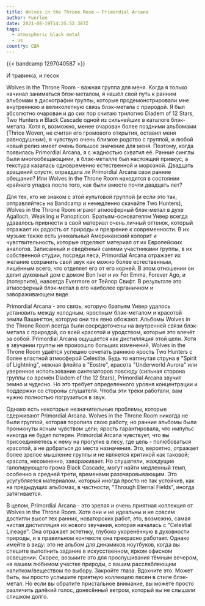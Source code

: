 ```yaml
---
title: Wolves in the Throne Room — Primordial Arcana
author: Fuerlee
date: 2021-08-19T14:25:52.387Z
tags:
  - atmospheric black metal
  - us
country: США
---
```

{{< bandcamp 1297040587 >}}

И травинка, и лесок

Wolves in the Throne Room - важная группа для меня. Когда я только начинал заниматься блэк-металом, я нашёл свой путь к ранним альбомам в дискографии группы, которые продемонстрировали мне внутреннюю и великолепную связь блэк-метала с природой. Я был абсолютно очарован и до сих пор считаю трилогию Diadem of 12 Stars, Two Hunters и Black Cascade одной из сильнейших в каталоге блэк-метала. Хотя я, возможно, менее очарован более поздними альбомами (Thrice Woven, не считая его громового открытия, оставил меня равнодушным), я чувствую очень близкое родство с группой, и любой новый релиз имеет очень большое значение для меня. Поэтому, когда появилась Primordial Arcana, я с жадностью схватил её. Ранние синглы были многообещающими, в блэк-металле был настоящий привкус, а текстура казалась одновременно естественной и морозной. Двадцать вращений спустя, оправдала ли Primordial Arcana свои ранние обещания? Или Wolves in the Throne Room находятся в состоянии крайнего упадка после того, как были вместе почти двадцать лет?

Для тех, кто не знаком с этой культовой группой (и если это так, отправляйтесь на Bandcamp и немедленно скачайте Two Hunters), Wolves in the Throne Room играют атмосферный блэк-метал в духе Agalloch, Weakling и Panopticon. Братьям-основателям Уивер всегда удавалось привнести в свой материал очень личный оттенок, который отражает их радость от природы и презрение к современности. В их музыке также есть уникальный Американский колорит и чувствительность, которые отделяют материал от их Европейских аналогов. Записанный и сведённый самими участниками группы, в их собственной студии, посреди леса, Primordial Arcana отражает их желание сохранить свой звук как можно более естественным, лишённым всего, что отделяет его от его корней. В этом отношении он делит духовный дом с домом Bon Iver и их For Emma, Forever Ago, и (потерпите), навсегда Evermore от Тейлор Свифт. В результате это атмосферный блэк-метал в его наиболее органичном и завораживающем виде.

Primordial Arcana - это связь, которую братьям Уивер удалось установить между холодным, яростным блэк-металом и красотой земли Вашингтон, которую они так явно обожают. Альбомы Wolves in the Throne Room всегда были сосредоточены на внутренней связи блэк-метала с природой, со всей красотой и уродством, которые это влечёт за собой. Primordial Arcana ощущается как дистилляция этой цели. Хотя в звучании группы не произошло больших изменений, Wolves in the Throne Room удаётся успешно сочетать раннюю ярость Two Hunters с более властной атмосферой Celestite. Будь то натянутая струна в "Spirit of Lightning", нежная флейта в "Eostre", красота "Underworld Aurora" или уверенное использование синтезаторов повсюду (сильная сторона группы со времён Diadem of the 12 Stars), Primordial Arcana звучит земно и чудесно. Но это требует определенного уровня концентрации и поддержки со стороны слушателя. Чтобы эти треки работали, вам нужно полностью погрузиться в звук.

Однако есть некоторые незначительные проблемы, которые сдерживают Primordial Arcana. Wolves in the Throne Room никогда не были группой, которая торопила свою работу, но ранние альбомы были проникнуты ясным чувством цели; ярость гарантировала, что импульс никогда не будет потерян. Primordial Arcana чувствует, что вы присоединяетесь к нему на прогулке в лесу, где цель - полюбоваться красотой, а не добраться до места назначения. Это, вероятно, отражает более зрелое мышление группы и не является критикой как таковой; красота, несомненно, завораживает. Но слушатели, жаждущие галопирующего грома Black Cascade, могут найти медленный темп, особенно в средней трети, временами разочаровывающим. Это усугубляется материалом, который иногда просто не так устойчив, как на предыдущих альбомах, в частности, "Through Eternal Fields", иногда затягивается.

В целом, Primordial Arcana - это зрелая и очень приятная коллекция от Wolves in the Throne Room. Хотя они и не идеальны и не совсем достигли высот тех ранних, новаторских работ, это, возможно, самая чистая дистилляция их нового звучания, которая началась с "Celestial Lineage". Она отражает эстетику, глубоко укоренённую в духовности природы, и в правильном контексте она прекрасно работает. Однако имейте в виду: это не альбом для динамиков ноутбуков, когда вы спешите выполнить задание в искусственном, ярком офисном освещении. Скорее, возьмите это для прослушивания тёмным вечером, на вашем любимом участке природы, с вашим расслабляющим напитком/веществом по выбору. Закройте глаза. Вдохните это. Может быть, вы просто услышите приятную коллекцию песен в стиле блэк-метал. Но если вы обратите пристальное внимание, вы можете просто различить далёкий голос, донесённый ветром, который вы не слышали слишком долго.